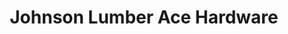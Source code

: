 ---
title: "Johnson Lumber Ace Hardware"
url: /morgan-hill/johnson-lumber-ace-hardware/
shop: hardware
---